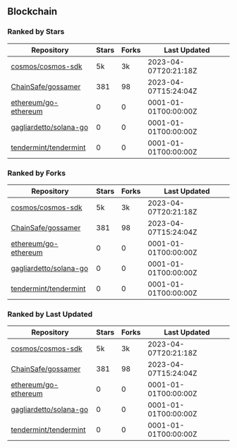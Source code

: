 ## Blockchain

### Ranked by Stars

| Repository | Stars | Forks | Last Updated |
|------------|-------|-------|--------------|
| [cosmos/cosmos-sdk](https://github.com/cosmos/cosmos-sdk) | 5k | 3k | 2023-04-07T20:21:18Z |
| [ChainSafe/gossamer](https://github.com/ChainSafe/gossamer) | 381 | 98 | 2023-04-07T15:24:04Z |
| [ethereum/go-ethereum](https://github.com/ethereum/go-ethereum) | 0 | 0 | 0001-01-01T00:00:00Z |
| [gagliardetto/solana-go](https://github.com/gagliardetto/solana-go) | 0 | 0 | 0001-01-01T00:00:00Z |
| [tendermint/tendermint](https://github.com/tendermint/tendermint) | 0 | 0 | 0001-01-01T00:00:00Z |

### Ranked by Forks

| Repository | Stars | Forks | Last Updated |
|------------|-------|-------|--------------|
| [cosmos/cosmos-sdk](https://github.com/cosmos/cosmos-sdk) | 5k | 3k | 2023-04-07T20:21:18Z |
| [ChainSafe/gossamer](https://github.com/ChainSafe/gossamer) | 381 | 98 | 2023-04-07T15:24:04Z |
| [ethereum/go-ethereum](https://github.com/ethereum/go-ethereum) | 0 | 0 | 0001-01-01T00:00:00Z |
| [gagliardetto/solana-go](https://github.com/gagliardetto/solana-go) | 0 | 0 | 0001-01-01T00:00:00Z |
| [tendermint/tendermint](https://github.com/tendermint/tendermint) | 0 | 0 | 0001-01-01T00:00:00Z |

### Ranked by Last Updated

| Repository | Stars | Forks | Last Updated |
|------------|-------|-------|--------------|
| [cosmos/cosmos-sdk](https://github.com/cosmos/cosmos-sdk) | 5k | 3k | 2023-04-07T20:21:18Z |
| [ChainSafe/gossamer](https://github.com/ChainSafe/gossamer) | 381 | 98 | 2023-04-07T15:24:04Z |
| [ethereum/go-ethereum](https://github.com/ethereum/go-ethereum) | 0 | 0 | 0001-01-01T00:00:00Z |
| [gagliardetto/solana-go](https://github.com/gagliardetto/solana-go) | 0 | 0 | 0001-01-01T00:00:00Z |
| [tendermint/tendermint](https://github.com/tendermint/tendermint) | 0 | 0 | 0001-01-01T00:00:00Z |

